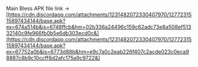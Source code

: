 Main Bless APK file link -> [https://cdn.discordapp.com/attachments/1231482072330407970/1277231515897434144/base.apk?ex=674a514b&is=6748ffcb&hm=02b336a24496c159c62adc73e8a508ef51332140c9fe966fb0b5e6db303ecd0c&](https://cdn.discordapp.com/attachments/1231482072330407970/1277231515897434144/base.apk?ex=67752a0b&is=6773d88b&hm=e9c7a0c2eab226f407c2acde023c0eca98887c8b9c10ccff8d2afc175a9c9722&)
